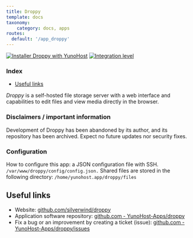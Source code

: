 ```yaml
---
title: Droppy
template: docs
taxonomy:
    category: docs, apps
routes:
  default: '/app_droppy'
---
```


[![Installer Droppy with YunoHost](https://install-app.yunohost.org/install-with-yunohost.svg)](https://install-app.yunohost.org/?app=droppy) [![Integration level](https://dash.yunohost.org/integration/droppy.svg)](https://dash.yunohost.org/appci/app/droppy)

### Index

- [Useful links](#useful-links)

*Droppy* is a self-hosted file storage server with a web interface and capabilities to edit files and view media directly in the browser.

### Disclaimers / important information

Development of Droppy has been abandoned by its author, and its repository has been archived. Expect no future updates nor security fixes.

### Configuration

How to configure this app: a JSON configuration file with SSH. `/var/www/droppy/config/config.json.`
Shared files are stored in the following directory: `/home/yunohost.app/droppy/files`

## Useful links

+ Website: [github.com/silverwind/droppy](https://github.com/silverwind/droppy)
+ Application software repository: [github.com - YunoHost-Apps/droppy](https://github.com/YunoHost-Apps/droppy_ynh)
+ Fix a bug or an improvement by creating a ticket (issue): [github.com - YunoHost-Apps/droppy/issues](https://github.com/YunoHost-Apps/droppy_ynh/issues)
